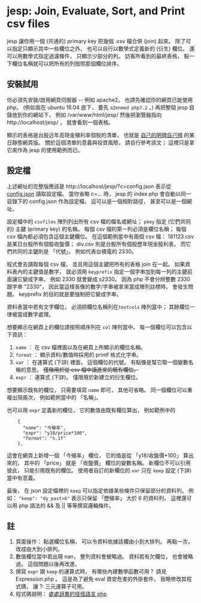# jesp: Join, Evaluate, Sort, and Print csv files

jesp 讓你用一個 (共通的) primary key 把幾個 .csv 檔合併 (join) 起來。
除了可以指定只顯示其中一些欄位之外， 也可以自行以數學式定義新的 (衍生) 欄位。
還可以用數學式指定過濾條件， 只顯示少部分的列。
訪客所看到的最終表格， 點一下欄位名稱就可以把所有的列按照那個欄位排序。

## 安裝試用 ##

你必須先安裝/啟用網頁伺服器 -- 例如 apache2。
也請先確認你的網頁已能使用 php。
(例如我在 ubuntu 18.04 底下， 要先 ```a2enmod php7.2``` 。)
再把整個 jesp 目錄放到你的網站下， 例如 /var/www/html/jesp/
然後把瀏覽器指向 http://localhost/jesp/ ， 就會看到一個表格。

顯示的表格是台股近年高現金殖利率個股的清單， 也就是
[自己的明牌自己撈](https://newtoypia.blogspot.com/2018/08/calc.html)
的某日靜態網頁版。 關於這個清單的意義與投資風險，
請自行參考該文； 這裡只是拿它來作為 jesp 的使用範例而已。

## 設定檔 ##

上述網址的完整版應該是 http://localhost/jesp/?c=config.json 
表示從 [config.json](https://github.com/ckhung/jesp/blob/master/config.json)
讀取設定檔。 當你省略 c=... 時， jesp 的 index.php
會自動以同一目錄下的 config.json 作為設定檔。
這可以是一個相對路徑， 甚至可以是一個網址。

設定檔中的 ```csvfiles``` 陣列列出所有 csv 檔的檔名或網址；
```pkey``` 指定 (它們共同的) 主鍵 (primary key) 的名稱。
每個 csv 檔的第一列必須是欄位名稱；
每個 csv 檔內都必須包含這個主鍵欄位。
在這個範例當中有兩個 csv 檔：
181123.csv 是某日台股所有個股收盤價；
div.csv 則是台股所有個股歷年現金股利表。
而它們共同的主鍵則是 「代號」， 例如代表台積電的 2330。

程式會去讀取每個 csv 檔， 並且用這個主鍵把所有的表格 join 在一起。
如果資料表內的主鍵值是數字， 就必須用 ```keyprefix```
指定一個字串加到每一列的主鍵前面讓它變成字串。
例如 2330 就會變成 s2330。
因為 php 不會分辨整數 2330 跟字串 "2330"，
因此當這樣長像的數字/字串被拿來當成陣列註標時，
會發生問題。 keyprefix 的目的就是要強制把它變成字串。

資料表當中若有文字欄位， 必須把欄位名稱列在```textcols``` 陣列當中；
其餘欄位一律被當成數字處理。

想要顯示在網頁上的欄位請按照順序列在 ```col``` 陣列當中。
每一個欄位可以包含以下資訊：
1. ```name``` ： 在 csv 檔裡面以及在網頁上所顯示的欄位名稱。
2. ```format``` ： 顯示資料/數值時採用的 printf 格式化字串。
3. ```var``` ： 在運算式 (下詳) 裡面， 這個欄位的代號。 有點像是幫它取一個變數名稱的意思。 ~~僅限用於從 csv 檔中讀進來的既有欄位。~~
4. ```expr``` ： 運算式 (下詳)。 僅限用於新建立的衍生欄位。

想要顯示既有的欄位， 只需要填寫 ```name``` 即可， 其他可省略。
同一個欄位可以重複出現兩次， 例如範例當中的 「名稱」。

也可以用 ```expr``` 定義新的欄位， 它的數值由既有欄位算出， 例如範例中的
```
    {
      "name": "今殖率",
      "expr": "y18/price*100",
      "format": "%.1f"
    },
```
這會在網頁上新增一個 「今殖率」 欄位， 它的值是從
「y18/收盤價*100」 算出來的， 其中的 「price」
就是 「收盤價」 欄位的變數名稱。
新欄位不可以引用彼此， 只能引用既有的欄位。
使用者自訂的新欄位的 ```var``` 只在 ```keep``` 設定
(下詳) 當中有意義。

最後， 在 json 設定檔裡的 ```keep```
可以指定依據某些條件只保留部分的資料列。
例如： ```"keep": "dy_past>6"```
表示只保留 「歷殖率」 大於 6 的資料列。
這裡還可以用 php 語法的 && 及 || 等等撰寫邏輯條件。

## 註 ##

1. 頁面操作： 點選欄位名稱， 可以令資料依據該欄由小到大排列。 再點一次， 改成由大到小排列。
2. 數值欄位當中若出現 nan， 整列資料會被略過。 資料若有欠欄位， 也會被略過。 這個問題以後再改進。
3. 撰寫 ```expr``` 跟 ```keep``` 的運算式時， 有哪些內建數學函數可用？ 請見 Expression.php 。 這是為了避免 eval 資安危害的外掛套件， 我略修改其程式碼， 讓 ?: 三元運算子可用。
4. 程式碼說明： [處處訝異的怪怪語言 php](https://newtoypia.blogspot.com/2018/11/php.html)
